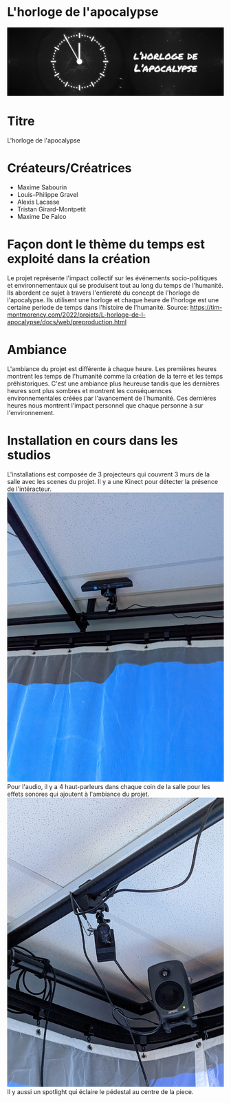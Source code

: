# L'horloge de l'apocalypse
![ImagePrincipale](medias/horloge_apocalypse.jpeg)

# Titre
L'horloge de l'apocalypse

# Créateurs/Créatrices
- Maxime Sabourin
- Louis-Philippe Gravel
- Alexis Lacasse
- Tristan Girard-Montpetit
- Maxime De Falco

# Façon dont le thème du temps est exploité dans la création
Le projet représente l'impact collectif sur les événements socio-politiques et environnementaux qui se produisent tout au long du temps de l'humanité. Ils abordent ce sujet à travers l'entiereté du concept de l'horloge de l'apocalypse. Ils utilisent une horloge et chaque heure de l'horloge est une certaine periode de temps dans l'histoire de l'humanité. Source: https://tim-montmorency.com/2022/projets/L-horloge-de-l-apocalypse/docs/web/preproduction.html

# Ambiance
L'ambiance du projet est différente à chaque heure. Les premières heures montrent les temps de l'humanité comme la création de la terre et les temps préhistoriques. C'est une ambiance plus heureuse tandis que les dernières heures sont plus sombres et montrent les conséquennces environnementales créées par l'avancement de l'humanité. Ces dernières heures nous montrent l'impact personnel que chaque personne à sur l'environnement.

# Installation en cours dans les studios
L'installations est composée de 3 projecteurs qui couvrent 3 murs de la salle avec les scenes du projet. Il y a une Kinect pour détecter la présence de l'intéracteur. 
![Kinect](medias/kinect.jpg)
Pour l'audio, il y a 4 haut-parleurs dans chaque coin de la salle pour les effets sonores qui ajoutent à l'ambiance du projet. 
![Haut-Parleurs](medias/speakers.jpg)
Il y aussi un spotlight qui éclaire le pédestal au centre de la piece.

